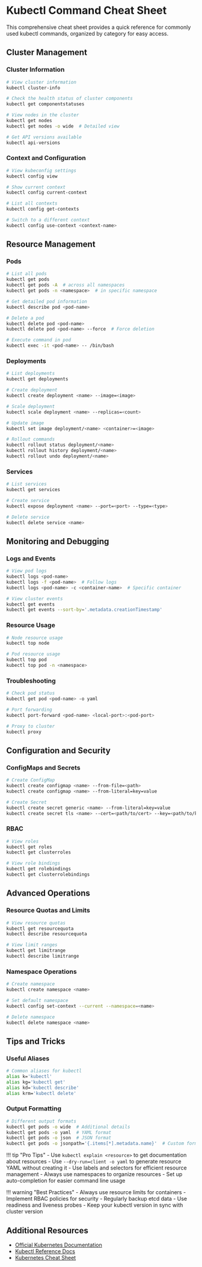 # Kubectl Command Cheat Sheet

This comprehensive cheat sheet provides a quick reference for commonly used kubectl commands, organized by category for easy access.

## Cluster Management

### Cluster Information
```bash
# View cluster information
kubectl cluster-info

# Check the health status of cluster components
kubectl get componentstatuses

# View nodes in the cluster
kubectl get nodes
kubectl get nodes -o wide  # Detailed view

# Get API versions available
kubectl api-versions
```

### Context and Configuration
```bash
# View kubeconfig settings
kubectl config view

# Show current context
kubectl config current-context

# List all contexts
kubectl config get-contexts

# Switch to a different context
kubectl config use-context <context-name>
```

## Resource Management

### Pods
```bash
# List all pods
kubectl get pods
kubectl get pods -A  # across all namespaces
kubectl get pods -n <namespace>  # in specific namespace

# Get detailed pod information
kubectl describe pod <pod-name>

# Delete a pod
kubectl delete pod <pod-name>
kubectl delete pod <pod-name> --force  # Force deletion

# Execute command in pod
kubectl exec -it <pod-name> -- /bin/bash
```

### Deployments
```bash
# List deployments
kubectl get deployments

# Create deployment
kubectl create deployment <name> --image=<image>

# Scale deployment
kubectl scale deployment <name> --replicas=<count>

# Update image
kubectl set image deployment/<name> <container>=<image>

# Rollout commands
kubectl rollout status deployment/<name>
kubectl rollout history deployment/<name>
kubectl rollout undo deployment/<name>
```

### Services
```bash
# List services
kubectl get services

# Create service
kubectl expose deployment <name> --port=<port> --type=<type>

# Delete service
kubectl delete service <name>
```

## Monitoring and Debugging

### Logs and Events
```bash
# View pod logs
kubectl logs <pod-name>
kubectl logs -f <pod-name>  # Follow logs
kubectl logs <pod-name> -c <container-name>  # Specific container

# View cluster events
kubectl get events
kubectl get events --sort-by='.metadata.creationTimestamp'
```

### Resource Usage
```bash
# Node resource usage
kubectl top node

# Pod resource usage
kubectl top pod
kubectl top pod -n <namespace>
```

### Troubleshooting
```bash
# Check pod status
kubectl get pod <pod-name> -o yaml

# Port forwarding
kubectl port-forward <pod-name> <local-port>:<pod-port>

# Proxy to cluster
kubectl proxy
```

## Configuration and Security

### ConfigMaps and Secrets
```bash
# Create ConfigMap
kubectl create configmap <name> --from-file=<path>
kubectl create configmap <name> --from-literal=key=value

# Create Secret
kubectl create secret generic <name> --from-literal=key=value
kubectl create secret tls <name> --cert=<path/to/cert> --key=<path/to/key>
```

### RBAC
```bash
# View roles
kubectl get roles
kubectl get clusterroles

# View role bindings
kubectl get rolebindings
kubectl get clusterrolebindings
```

## Advanced Operations

### Resource Quotas and Limits
```bash
# View resource quotas
kubectl get resourcequota
kubectl describe resourcequota

# View limit ranges
kubectl get limitrange
kubectl describe limitrange
```

### Namespace Operations
```bash
# Create namespace
kubectl create namespace <name>

# Set default namespace
kubectl config set-context --current --namespace=<name>

# Delete namespace
kubectl delete namespace <name>
```

## Tips and Tricks

### Useful Aliases
```bash
# Common aliases for kubectl
alias k='kubectl'
alias kg='kubectl get'
alias kd='kubectl describe'
alias krm='kubectl delete'
```

### Output Formatting
```bash
# Different output formats
kubectl get pods -o wide  # Additional details
kubectl get pods -o yaml  # YAML format
kubectl get pods -o json  # JSON format
kubectl get pods -o jsonpath='{.items[*].metadata.name}'  # Custom format
```

!!! tip "Pro Tips"
    - Use `kubectl explain <resource>` to get documentation about resources
    - Use `--dry-run=client -o yaml` to generate resource YAML without creating it
    - Use labels and selectors for efficient resource management
    - Always use namespaces to organize resources
    - Set up auto-completion for easier command line usage

!!! warning "Best Practices"
    - Always use resource limits for containers
    - Implement RBAC policies for security
    - Regularly backup etcd data
    - Use readiness and liveness probes
    - Keep your kubectl version in sync with cluster version

## Additional Resources

- [Official Kubernetes Documentation](https://kubernetes.io/docs/home/)
- [Kubectl Reference Docs](https://kubernetes.io/docs/reference/generated/kubectl/kubectl-commands)
- [Kubernetes Cheat Sheet](https://kubernetes.io/docs/reference/kubectl/cheatsheet/)
